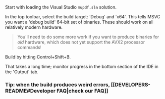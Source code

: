 
Start with loading the Visual Studio `mupdf.sln` solution.

In the top toolbar, select the build target: 'Debug' and 'x64'. This tells MSVC you want a 'debug build' 64-bit set of binaries. These should work on all relatively modern hardware.

> You'll need to do some more work if you want to produce binaries for *old* hardware, which does not yet support the AVX2 processor commands!

Build by hitting Control+Shift+B.

That takes a long time; monitor progress in the bottom section of the IDE in the 'Output' tab.

### Tip: when the build produces weird errors, [[DEVELOPERS-README#Developer FAQ|check our FAQ]]